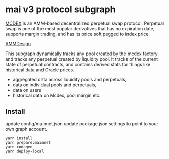 # mai v3 protocol subgraph

[MCDEX](https://mcdex.io/) is an AMM-based decentralized perpetual swap protocol. Perpetual swap is one of the most popular derivatives that has no expiration date, supports margin trading, and has its price soft pegged to index price.

[AMMDesign](https://mcdexio.github.io/documents/en/Shared-Liquidity-AMM-of-MAI-PROTOCOL-v3.pdf)

This subgraph dynamically tracks any pool created by the mcdex factory and tracks any perpetual created by liquidity pool. It tracks of the current state of perpetual contracts, and contains derived stats for things like historical data and Oracle prices.

- aggregated data across liquidity pools and perpetuals,
- data on individual pools and perpetuals,
- data on users
- historical data on Mcdex, pool margin etc.


## Install

update config/mainnet.json
update package.json settings to point to your own graph account.
```
yarn install
yarn prepare:mainnet
yarn codegen
yarn deploy-local
```
